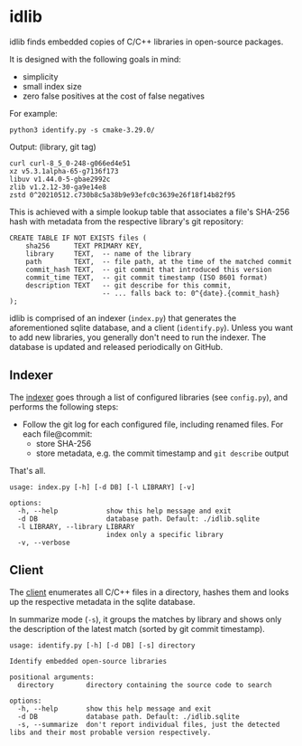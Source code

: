 # idlib

idlib finds embedded copies of C/C++ libraries in open-source packages.

It is designed with the following goals in mind:
* simplicity
* small index size
* zero false positives at the cost of false negatives

For example:
```
python3 identify.py -s cmake-3.29.0/
```

Output: (library, git tag)
```
curl curl-8_5_0-248-g066ed4e51
xz v5.3.1alpha-65-g7136f173
libuv v1.44.0-5-gbae2992c
zlib v1.2.12-30-ga9e14e8
zstd 0^20210512.c730b8c5a38b9e93efc0c3639e26f18f14b82f95
```

This is achieved with a simple lookup table that associates a file's SHA-256
hash with metadata from the respective library's git repository:

```
CREATE TABLE IF NOT EXISTS files (
    sha256      TEXT PRIMARY KEY,
    library     TEXT,  -- name of the library
    path        TEXT,  -- file path, at the time of the matched commit
    commit_hash TEXT,  -- git commit that introduced this version
    commit_time TEXT,  -- git commit timestamp (ISO 8601 format)
    description TEXT   -- git describe for this commit,
                       -- ... falls back to: 0^{date}.{commit_hash}
);
```

idlib is comprised of an indexer (`index.py`) that generates the aforementioned
sqlite database, and a client (`identify.py`). Unless you want to add new
libraries, you generally don't need to run the indexer. The database is updated
and released periodically on GitHub.

## Indexer
The [indexer](index.py) goes through a list of configured libraries (see
`config.py`), and performs the following steps:

* Follow the git log for each configured file, including renamed files. For
  each file@commit:
  - store SHA-256
  - store metadata, e.g. the commit timestamp and `git describe` output

That's all.

```
usage: index.py [-h] [-d DB] [-l LIBRARY] [-v]

options:
  -h, --help            show this help message and exit
  -d DB                 database path. Default: ./idlib.sqlite
  -l LIBRARY, --library LIBRARY
                        index only a specific library
  -v, --verbose
```

## Client
The [client](identify.py) enumerates all C/C++ files in a directory, hashes
them and looks up the respective metadata in the sqlite database.

In summarize mode (`-s`), it groups the matches by library and shows only the
description of the latest match (sorted by git commit timestamp).

```
usage: identify.py [-h] [-d DB] [-s] directory

Identify embedded open-source libraries

positional arguments:
  directory        directory containing the source code to search

options:
  -h, --help       show this help message and exit
  -d DB            database path. Default: ./idlib.sqlite
  -s, --summarize  don't report individual files, just the detected libs and their most probable version respectively.
```
